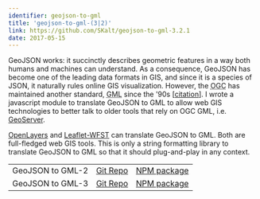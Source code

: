 ```yaml
---
identifier: geojson-to-gml
title: 'geojson-to-gml-(3|2)'
link: https://github.com/SKalt/geojson-to-gml-3.2.1
date: 2017-05-15
---
```


GeoJSON works: it succinctly describes geometric features in a way both
humans and machines can understand. As a consequence, GeoJSON has become
one of the leading data formats in GIS, and since it is a species of
JSON, it naturally rules online GIS visualization. However, the
<abbr title="Open Geospatial Consortium">OGC</abbr> has maintained
another standard, <abbr title="Geography Markup Language">GML</abbr>
since the '90s [[citation](https://en.wikipedia.org/wiki/Geography_Markup_Language#History)].
I wrote a javascript module to translate GeoJSON to GML to allow web
GIS technologies to better talk to older tools that rely on OGC GML,
i.e. [GeoServer](https://geoserver.org/).

[OpenLayers](https://openlayers.org/) and [Leaflet-WFST](http://flexberry.github.io/Leaflet-WFST/) can translate GeoJSON to GML.
Both are full-fledged web GIS tools.
This is only a string formatting library to translate GeoJSON to GML so that it should plug-and-play in any context.

<table>
  <tr>
    <td>
      GeoJSON to GML-2
    </td>
    <td>
      <a href="https://github.com/SKalt/geojson-to-gml-2.1.2#readme" rel="noreferrer" target="\_blank">Git Repo</a>
    </td>
    <td>
      <a href="https://npmjs.com/package/geojson-to-gml-2" rel="noreferrer" target="\_blank">NPM package</a>
    </td>
  </tr>
  <tr>
    <td>
      GeoJSON to GML-3
    </td>
    <td>
      <a href="https://github.com/SKalt/geojson-to-gml-3.2.1#readme" rel="noreferrer" target="\_blank">Git Repo</a>
    </td>
    <td>
      <a href="https://npmjs.com/package/geojson-to-gml-3" rel="noreferrer" target="\_blank">NPM package</a>
    </td>
  </tr>
</table>
